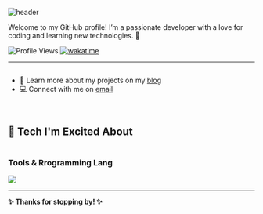 ![header](https://capsule-render.vercel.app/api?type=venom&color=auto&height=200&section=header&text=👋Hi%20there!%20I'm%20koreaygj&fontSize=40&stroke=000000&strokeWidth=1)


Welcome to my GitHub profile! I’m a passionate developer with a love for coding and learning new technologies. 🚀

![Profile Views](https://komarev.com/ghpvc/?username=koreaygj&color=blueviolet&style=round-square)
[![wakatime](https://wakatime.com/badge/user/ca68aa9c-3de0-4dca-b96e-31d26e2a8f6c.svg)](https://wakatime.com/@ca68aa9c-3de0-4dca-b96e-31d26e2a8f6c)

---

<div style="display: flex; flex-wrap: nowrap; align-items: flex-start; width: 100%; max-width: 800px; margin: 0 auto;">

  <div style="flex: 1; min-width: 250px;">  
    <ul>
      <li>📖 Learn more about my projects on my <a href="https://koreaygj.github.io" title="koreaygj dev blog">blog</a></li>
      <li>💻 Connect with me on <a href="mailto:ygj1828@gmail.com" title="koreaygj email">email</a></li>
    </ul>
  </div>

</div>





<br clear="both">

## 🧩 Tech I'm Excited About

<div style="display: flex; flex-wrap: wrap; align-items: center;">

  <div style="flex: 1; min-width: 250px;">  
    <h3>Tools & Rrogramming Lang</h3>  
    <a href="https://skillicons.dev">
      <img src="https://skillicons.dev/icons?i=cpp,github,git,vim" />
    </a>
  </div>
</div>

 
[email]: mailto:ygj1828@gmail.com "koreaygj email"
[blog]: https://koreaygj.github.io "koreaygj dev blog"

---

**✨ Thanks for stopping by! ✨**
